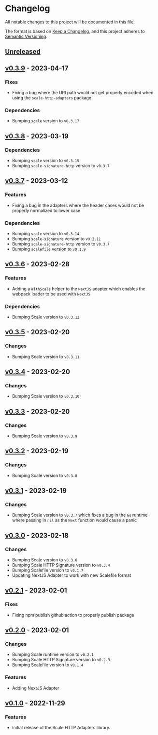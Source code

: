 # Changelog

All notable changes to this project will be documented in this file.

The format is based on [Keep a Changelog](https://keepachangelog.com/en/1.0.0/), and this project adheres
to [Semantic Versioning](https://semver.org/spec/v2.0.0.html).

## [Unreleased]

## [v0.3.9] - 2023-04-17

### Fixes

- Fixing a bug where the URI path would not get properly encoded when using the `scale-http-adapters` package

### Dependencies

- Bumping `scale` version to `v0.3.17`

## [v0.3.8] - 2023-03-19

### Dependencies

- Bumping `scale` version to `v0.3.15`
- Bumping `scale-signature-http` version to `v0.3.7`

## [v0.3.7] - 2023-03-12

### Features

- Fixing a bug in the adapters where the header cases would not be properly normalized to lower case

### Dependencies

- Bumping `scale` version to `v0.3.14`
- Bumping `scale-signature` version to `v0.2.11`
- Bumping `scale-signature-http` version to `v0.3.7`
- Bumping `scalefile` version to `v0.1.9`

## [v0.3.6] - 2023-02-28

### Features

- Adding a `WithScale` helper to the `NextJS` adapter which enables the webpack loader to be used with `NextJS`

### Dependencies

- Bumping Scale version to `v0.3.12`

## [v0.3.5] - 2023-02-20

### Changes

- Bumping Scale version to `v0.3.11`

## [v0.3.4] - 2023-02-20

### Changes

- Bumping Scale version to `v0.3.10`

## [v0.3.3] - 2023-02-20

### Changes

- Bumping Scale version to `v0.3.9`

## [v0.3.2] - 2023-02-19

### Changes

- Bumping Scale version to `v0.3.8`

## [v0.3.1] - 2023-02-19

### Changes

- Bumping Scale version to `v0.3.7` which fixes a bug in the `Go` runtime where passing in `nil` as the `Next` function would cause a panic

## [v0.3.0] - 2023-02-18

### Changes

- Bumping Scale version to `v0.3.6`
- Bumping Scale HTTP Signature version to `v0.3.4`
- Bumping Scalefile version to `v0.1.7`
- Updating NextJS Adapter to work with new Scalefile format

## [v0.2.1] - 2023-02-01

### Fixes

- Fixing npm publish github action to properly publish package

## [v0.2.0] - 2023-02-01

### Changes

- Bumping Scale runtime version to `v0.2.1`
- Bumping Scale HTTP Signature version to `v0.2.3`
- Bumping Scalefile version to `v0.1.4`

### Features

- Adding NextJS Adapter

## [v0.1.0] - 2022-11-29

### Features

- Initial release of the Scale HTTP Adapters library.

[unreleased]: https://github.com/loopholelabs/scale-http-adapters/compare/v0.3.9...HEAD
[v0.3.9]: https://github.com/loopholelabs/scale-http-adapters/compare/v0.3.9
[v0.3.8]: https://github.com/loopholelabs/scale-http-adapters/compare/v0.3.8
[v0.3.7]: https://github.com/loopholelabs/scale-http-adapters/compare/v0.3.7
[v0.3.6]: https://github.com/loopholelabs/scale-http-adapters/compare/v0.3.6
[v0.3.5]: https://github.com/loopholelabs/scale-http-adapters/compare/v0.3.5
[v0.3.4]: https://github.com/loopholelabs/scale-http-adapters/compare/v0.3.4
[v0.3.3]: https://github.com/loopholelabs/scale-http-adapters/compare/v0.3.3
[v0.3.2]: https://github.com/loopholelabs/scale-http-adapters/compare/v0.3.2
[v0.3.1]: https://github.com/loopholelabs/scale-http-adapters/compare/v0.3.1
[v0.3.0]: https://github.com/loopholelabs/scale-http-adapters/compare/v0.3.0
[v0.2.1]: https://github.com/loopholelabs/scale-http-adapters/compare/v0.2.1
[v0.2.0]: https://github.com/loopholelabs/scale-http-adapters/compare/v0.2.0
[v0.1.0]: https://github.com/loopholelabs/scale-http-adapters/compare/v0.1.0
